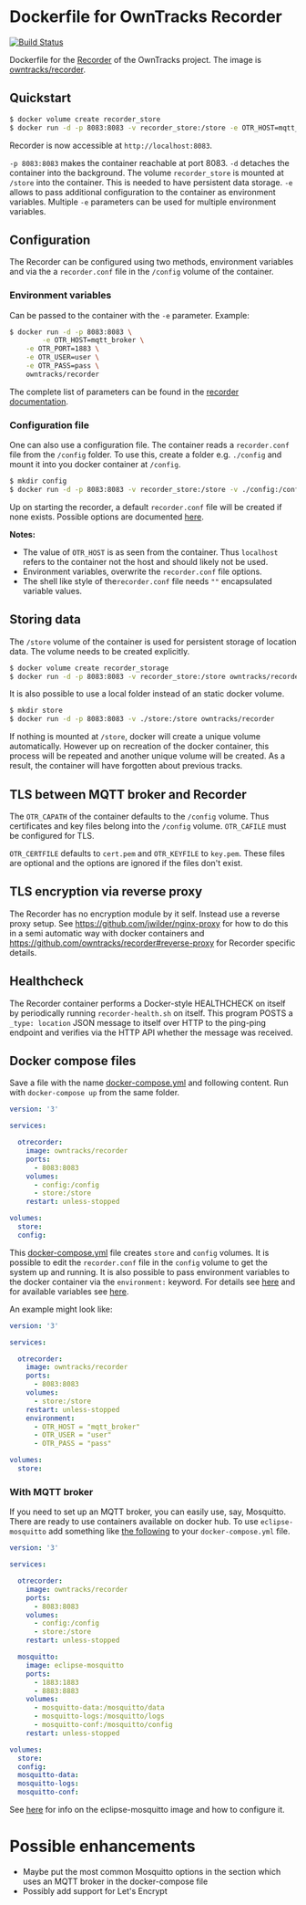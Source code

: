 # Dockerfile for OwnTracks Recorder

[![Build Status](https://travis-ci.com/owntracks/docker-recorder.svg?branch=master)](https://travis-ci.com/owntracks/docker-recorder)

Dockerfile for the [Recorder](https://github.com/owntracks/recorder) of the
OwnTracks project. The image is [owntracks/recorder](https://hub.docker.com/r/owntracks/recorder).

## Quickstart
```bash
$ docker volume create recorder_store
$ docker run -d -p 8083:8083 -v recorder_store:/store -e OTR_HOST=mqtt_broker owntracks/recorder
```

Recorder is now accessible at `http://localhost:8083`. 

`-p 8083:8083` makes the container reachable at port 8083. `-d` detaches the
container into the background. The volume `recorder_store` is mounted at
`/store` into the container. This is needed to have persistent data storage.
`-e` allows to pass additional configuration to the container as
environment variables. Multiple `-e` parameters can be used for multiple
environment variables.

## Configuration
The Recorder can be configured using two methods, environment variables and
via the a `recorder.conf` file in the `/config` volume of the container.

### Environment variables

Can be passed to the container with the `-e` parameter. Example:

```bash
$ docker run -d -p 8083:8083 \
        -e OTR_HOST=mqtt_broker \
	-e OTR_PORT=1883 \
	-e OTR_USER=user \
	-e OTR_PASS=pass \
	owntracks/recorder
```

The complete list of parameters can be found in the [recorder
documentation](https://github.com/owntracks/recorder/blob/master/README.md#configuration-file).

### Configuration file
One can also use a configuration file. The container reads a `recorder.conf`
file from the `/config` folder. To use this, create a folder e.g. `./config` and
mount it into you docker container at `/config`.

```bash
$ mkdir config
$ docker run -d -p 8083:8083 -v recorder_store:/store -v ./config:/config owntracks/recorder
```

Up on starting the recorder, a default `recorder.conf` file will be created if
none exists. Possible options are documented [here](https://github.com/owntracks/recorder/blob/master/README.md#configuration-file).

**Notes:**
- The value of `OTR_HOST` is as seen from the container. Thus `localhost` refers to
the container not the host and should likely not be used.
- Environment variables, overwrite the `recorder.conf` file options.
- The shell like style of the`recorder.conf` file needs `""` encapsulated
variable values.

## Storing data

The `/store` volume of the container is used for persistent storage of location
data. The volume needs to be created explicitly.

```bash
$ docker volume create recorder_storage
$ docker run -d -p 8083:8083 -v recorder_store:/store owntracks/recorder
```
It is also possible to use a local folder instead of an static docker volume.

```bash
$ mkdir store
$ docker run -d -p 8083:8083 -v ./store:/store owntracks/recorder
```

If nothing is mounted at `/store`, docker will create a unique volume
automatically. However up on recreation of the docker container, this process
will be repeated and another unique volume will be created. As a result, the
container will have forgotten about previous tracks.

## TLS between MQTT broker and Recorder
The `OTR_CAPATH` of the container defaults to the `/config` volume. Thus
certificates and key files belong into the `/config` volume. `OTR_CAFILE` must be configured for TLS.

`OTR_CERTFILE` defaults to `cert.pem` and `OTR_KEYFILE` to `key.pem`. These files are optional and the options are ignored if the files don't exist.

## TLS encryption via reverse proxy

The Recorder has no encryption module by it self. Instead use a reverse proxy
setup. See https://github.com/jwilder/nginx-proxy for how to do this in a semi
automatic way with docker containers and
https://github.com/owntracks/recorder#reverse-proxy for Recorder specific
details.

## Healthcheck

The Recorder container performs a Docker-style HEALTHCHECK on itself by periodically
running `recorder-health.sh` on itself. This program POSTS a `_type: location` JSON
message to itself over HTTP to the ping-ping endpoint and verifies via the HTTP API
whether the message was received.


## Docker compose files
Save a file with the name [docker-compose.yml](docker-compose.yml) and following content. Run with
`docker-compose up` from the same folder.

``` yaml
version: '3'

services:

  otrecorder:
    image: owntracks/recorder
    ports:
      - 8083:8083
    volumes:
      - config:/config
      - store:/store
    restart: unless-stopped

volumes:
  store:
  config:

```

This [docker-compose.yml](docker-compose.yml) file creates `store` and `config` volumes. It is
possible to edit the `recorder.conf` file in the `config` volume to get the
system up and running. It is also possible to pass environment variables to the
docker container via the `environment:` keyword. For details see
[here](https://docs.docker.com/compose/environment-variables/) and for available
variables see
[here](https://github.com/owntracks/recorder/blob/master/README.md#configuration-file).

An example might look like:

``` yaml
version: '3'

services:

  otrecorder:
    image: owntracks/recorder
    ports:
      - 8083:8083
    volumes:
      - store:/store
    restart: unless-stopped
    environment:
      - OTR_HOST = "mqtt_broker"
      - OTR_USER = "user"
      - OTR_PASS = "pass"

volumes:
  store:

```

### With MQTT broker

If you need to set up an MQTT broker, you can easily use, say, Mosquitto. There are ready to use
containers available on docker hub. To use `eclipse-mosquitto` add something like [the following](docker-compose-mqtt.yml) to your `docker-compose.yml` file.

``` yaml
version: '3'

services:

  otrecorder:
    image: owntracks/recorder
    ports:
      - 8083:8083
    volumes:
      - config:/config
      - store:/store
    restart: unless-stopped

  mosquitto:
    image: eclipse-mosquitto
    ports:
      - 1883:1883
      - 8883:8883
    volumes:
      - mosquitto-data:/mosquitto/data
      - mosquitto-logs:/mosquitto/logs
      - mosquitto-conf:/mosquitto/config
    restart: unless-stopped

volumes:
  store:
  config:
  mosquitto-data:
  mosquitto-logs:
  mosquitto-conf:
```
See [here](https://hub.docker.com/_/eclipse-mosquitto) for info on the eclipse-mosquitto image and how to configure it.


# Possible enhancements

- Maybe put the most common Mosquitto options in the section which uses an MQTT broker in the docker-compose file
- Possibly add support for Let's Encrypt


